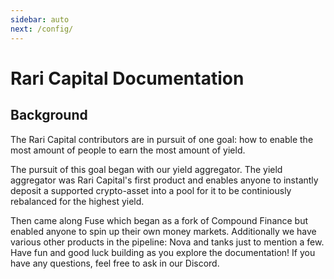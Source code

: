 ```yaml
---
sidebar: auto
next: /config/
---
```


# Rari Capital Documentation


## Background

The Rari Capital contributors are in pursuit of one goal: how to enable the most amount of people to earn the most amount of yield. 

The pursuit of this goal began with our yield aggregator. The yield aggregator was Rari Capital's first product and enables anyone to instantly deposit a supported crypto-asset into a pool for it to be continiously rebalanced for the highest yield. 

Then came along Fuse which began as a fork of Compound Finance but enabled anyone to spin up their own money markets. Additionally we have various other products in the pipeline: Nova and tanks just to mention a few. Have fun and good luck building as you explore the documentation! If you have any questions, feel free to ask in our Discord.
